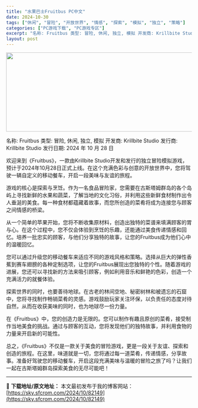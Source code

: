 ```yaml
---
title: "水果巴士Fruitbus PC中文"
date: 2024-10-30
tags: ["休闲", "冒险", "开放世界", "情感", "探索", "模拟", "独立", "策略"]
categories: ["PC游戏下载", "PC游戏专区"]
excerpt: "名称: Fruitbus 类型: 冒险, 休闲, 独立, 模拟 开发商: Krillbite Studio 发行商: Krillbite Studio 发行日期: 2024 年 10 月 28 日 欢迎来到《Fruitbus》，一款由Krillbite Studio开发和发行的独立冒险模拟游戏，预计&hellip;"
layout: post
---
```


<img class="aligncenter size-full wp-image-82150" src="https://sky.sfcrom.com/wp-content/uploads/2024/10/2024103009070539.webp" alt="" width="660" height="215" />

名称: Fruitbus
类型: 冒险, 休闲, 独立, 模拟
开发商: Krillbite Studio
发行商: Krillbite Studio
发行日期: 2024 年 10 月 28 日

欢迎来到《Fruitbus》，一款由Krillbite Studio开发和发行的独立冒险模拟游戏，预计于2024年10月28日正式上线。在这个充满色彩与创意的开放世界中，您将驾驶一辆自定义的移动餐车，开启一段美味与友谊的旅程。

游戏的核心是探索与烹饪。作为一名食品冒险家，您需要在古斯塔姆群岛的各个岛屿上寻找新鲜的水果和蔬菜，了解当地的文化习俗，并利用这些新鲜食材制作出令人垂涎的美食。每一种食材都蕴藏着故事，而您所创造的菜肴将成为连接您与顾客之间情感的桥梁。

从一个简单的苹果开始，您将不断收集原材料，创造出独特的菜谱来填满顾客的胃与心。在这个过程中，您不仅会体验到烹饪的乐趣，还能通过美食传递情感和回忆。培养一批忠实的顾客，与他们分享独特的故事，让您的Fruitbus成为他们心中的温暖回忆。

您可以通过升级您的移动餐车来适应不同的游戏风格和策略。选择从巨大的弹性香蕉到赛车翅膀的各种定制选项，让您的Fruitbus展现出您独特的个性。随着游戏的进展，您还可以寻找新的方法来吸引顾客，例如利用音乐和鲜艳的色彩，创造一个充满活力的就餐体验。

探索世界的同时，也要善待地球。在古老的林间空地、秘密树林和被遗忘的石窟中，您将寻找制作畅销菜肴的灵感。游戏鼓励玩家关注环保，以负责任的态度对待自然，从而在收获美味的同时，也为地球尽一份力量。

在《Fruitbus》中，您的创造力是无限的。您可以制作有趣且原创的菜肴，接受制作当地美食的挑战。通过与顾客的互动，您将发现他们的独特故事，并利用食物的力量来开启新的可能性。

总之，《Fruitbus》不仅是一款关于美食的冒险游戏，更是一段关于友谊、探索和创造的旅程。在这里，味道就是一切，您将通过每一道菜肴，传递情感，分享故事。准备好驾驶您的移动餐车，开启这段充满美味与温暖的冒险之旅了吗？让我们一起在古斯塔姆群岛探索美食的无尽可能吧！

---
📖 **下载地址/原文地址：** 本文最初发布于我的博客网站：[https://sky.sfcrom.com/2024/10/82149](https://sky.sfcrom.com/2024/10/82149)
